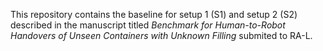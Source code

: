 This repository contains the baseline for setup 1 (S1) and setup 2 (S2) described in the manuscript titled *Benchmark for Human-to-Robot Handovers of Unseen Containers with Unknown Filling* submited to RA-L.
